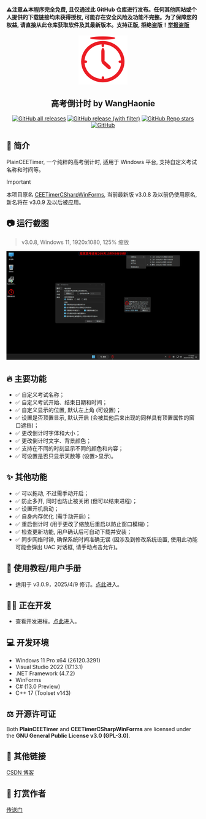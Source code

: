 <h4>⚠️注意⚠️本程序完全免费, 且仅通过此 GitHub 仓库进行发布。任何其他网站或个人提供的下载链接均未获得授权, 可能存在安全风险及功能不完整。为了保障您的权益, 请直接从此仓库获取软件及其最新版本。支持正版, 拒绝盗版！<a href="https://github.com/WangHaonie/PlainCEETimer/issues/new?template=3-report-pirate.yml" target="_blank">举报盗版</a></h4>
<div align="center">
    <img src="./PlainCEETimer/Properties/AppIcon256px.png" height="128px"/>
    <h2>高考倒计时 by WangHaonie</h2>

[![GitHub all releases](https://img.shields.io/github/downloads/WangHaonie/PlainCEETimer/total?logo=github&label=%E4%B8%8B%E8%BD%BD%E9%87%8F&color=%23DC67A5)](#) [![GitHub release (with filter)](https://img.shields.io/github/v/release/WangHaonie/PlainCEETimer?logo=github&label=%E6%9C%80%E6%96%B0%E7%89%88&color=%23178600)](https://github.com/WangHaonie/PlainCEETimer/releases/latest/) [![GitHub Repo stars](https://img.shields.io/github/stars/WangHaonie/PlainCEETimer?logo=github&label=Stars&color=%23E5B84E)](#) [![GitHub](https://img.shields.io/github/license/WangHaonie/PlainCEETimer?logo=github&label=%E8%AE%B8%E5%8F%AF%E8%AF%81&color=%233C9DF8)](#GPL-3.0-1-ov-file)

</div>

## 📖 简介
PlainCEETimer, 一个纯粹的高考倒计时, 适用于 Windows 平台, 支持自定义考试名称和时间等。

> [!IMPORTANT]
> 本项目原名 [CEETimerCSharpWinForms](https://github.com/WangHaonie/CEETimerCSharpWinForms/), 当前最新版 v3.0.8 及以前仍使用原名, 新名将在 v3.0.9 及以后被应用。

## 📷 运行截图
> v3.0.8, Windows 11, 1920x1080, 125% 缩放

![主窗口](./.github/Screenshot.png)

## 🔥 主要功能
+ ✅ 自定义考试名称；
+ ✅ 自定义考试开始、结束日期和时间；
+ ✅ 自定义显示的位置, 默认左上角 (可设置)；
+ ✅ 设置是否顶置显示, 默认开启 (会被其他后来出现的同样具有顶置属性的窗口遮挡)；
+ ✅ 更改倒计时字体和大小；
+ ✅ 更改倒计时文字、背景颜色；
+ ✅ 支持在不同的时刻显示不同的颜色和内容；
+ ✅ 可设置是否只显示天数等 (设置>显示)。

## ✨ 其他功能
+ ✅ 可以拖动, 不过需手动开启；
+ ✅ 防止多开, 同时也防止被关闭 (但可以结束进程)；
+ ✅ 设置开机启动；
+ ✅ 自身内存优化 (需手动开启)；
+ ✅ 重启倒计时 (用于更改了缩放后重启以防止窗口模糊)；
+ ✅ 检查更新功能, 用户确认后可自动下载并安装；
+ ✅ 同步网络时钟, 确保系统时间准确无误 (因涉及到修改系统设置, 使用此功能可能会弹出 UAC 对话框, 请手动点击允许)。

## 📢 使用教程/用户手册
+ 适用于 v3.0.9，2025/4/9 修订。[点此](./.github/Manual.md)进入。

## 🧑‍💻 正在开发
+ 查看开发进程。[点此](./.github/InProgress.md)进入。

## 💻 开发环境
+ Windows 11 Pro x64 (26120.3291)
+ Visual Studio 2022 (17.13.1)
+ .NET Framework (4.7.2)
+ WinForms
+ C# (13.0 Preview)
+ C++ 17 (Toolset v143)

## ⚖️ 开源许可证
Both **PlainCEETimer** and **CEETimerCSharpWinForms** are licensed under the **GNU General Public License v3.0 (GPL-3.0)**.

## 🔗 其他链接
[CSDN 博客](https://blog.csdn.net/WHNdeCSDN/article/details/139425056)

## 💖 打赏作者
[传送门](https://wanghaonie.github.io/reward/reward.jpg)
